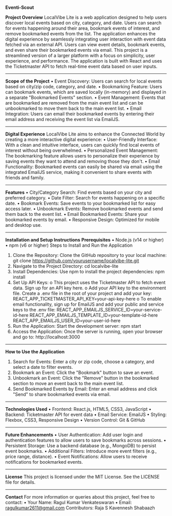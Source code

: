 **Eventi-Scout**

**Project Overview**
LocalVibe Lite is a web application designed to help users discover local events based on city, category, and date. Users can search for events happening around their area, bookmark events of interest, and remove bookmarked events from the list. The application enhances the digital experience by seamlessly integrating user interaction with event data fetched via an external API. Users can view event details, bookmark events, and even share their bookmarked events via email.
This project is a streamlined version of a larger platform with a focus on simplicity, user experience, and performance. The application is built with React and uses the Ticketmaster API to fetch real-time event data based on user inputs.
________________________________________
**Scope of the Project**
•	Event Discovery: Users can search for local events based on city/zip code, category, and date.
•	Bookmarking Feature: Users can bookmark events, which are saved locally (in-memory) and displayed in a separate "Bookmarked Events" section.
•	Event Management: Events that are bookmarked are removed from the main event list and can be unbookmarked to move them back to the main event list.
•	Email Integration: Users can email their bookmarked events by entering their email address and receiving the event list via EmailJS.
________________________________________
**Digital Experience**
LocalVibe Lite aims to enhance the Connected World by creating a more interactive digital experience:
•	User-Friendly Interface: With a clean and intuitive interface, users can quickly find local events of interest without being overwhelmed.
•	Personalized Event Management: The bookmarking feature allows users to personalize their experience by saving events they want to attend and removing those they don't.
•	Email Functionality: Bookmarked events can easily be shared via email using the integrated EmailJS service, making it convenient to share events with friends and family.
________________________________________
**Features**
•	City/Category Search: Find events based on your city and preferred category.
•	Date Filter: Search for events happening on a specific date.
•	Bookmark Events: Save events to your bookmarked list for easy access later.
•	Unbookmark Events: Remove bookmarked events and send them back to the event list.
•	Email Bookmarked Events: Share your bookmarked events by email.
•	Responsive Design: Optimized for mobile and desktop use.
________________________________________
**Installation and Setup Instructions**
**Prerequisites**
•	Node.js (v14 or higher)
•	npm (v6 or higher)
Steps to Install and Run the Application
1.	Clone the Repository: Clone the GitHub repository to your local machine:
git clone https://github.com/yourusername/localvibe-lite.git
2.	Navigate to the Project Directory:
cd localvibe-lite
3.	Install Dependencies: Use npm to install the project dependencies:
npm install
4.	Set Up API Keys:
o	This project uses the Ticketmaster API to fetch event data. Sign up for an API key here.
o	Add your API key to the environment file. Create a .env file in the root of your project and add your key:
REACT_APP_TICKETMASTER_API_KEY=your-api-key-here
o	To enable email functionality, sign up for EmailJS and add your public and service keys to the .env file:
REACT_APP_EMAILJS_SERVICE_ID=your-service-id-here
REACT_APP_EMAILJS_TEMPLATE_ID=your-template-id-here
REACT_APP_EMAILJS_USER_ID=your-user-id-here
5.	Run the Application: Start the development server:
npm start
6.	Access the Application: Once the server is running, open your browser and go to:
http://localhost:3000
________________________________________
**How to Use the Application**
1.	Search for Events: Enter a city or zip code, choose a category, and select a date to filter events.
2.	Bookmark an Event: Click the "Bookmark" button to save an event.
3.	Unbookmark an Event: Click the "Remove" button in the bookmarked section to move an event back to the main event list.
4.	Send Bookmarked Events by Email: Enter an email address and click "Send" to share bookmarked events via email.
________________________________________
**Technologies Used**
•	Frontend: React.js, HTML5, CSS3, JavaScript
•	Backend: Ticketmaster API for event data
•	Email Service: EmailJS
•	Styling: Flexbox, CSS3, Responsive Design
•	Version Control: Git & GitHub
________________________________________
**Future Enhancements**
•	User Authentication: Add user login and authentication features to allow users to save bookmarks across sessions.
•	Persistent Storage: Use a backend database (e.g., MongoDB) to persist event bookmarks.
•	Additional Filters: Introduce more event filters (e.g., price range, distance).
•	Event Notifications: Allow users to receive notifications for bookmarked events.
________________________________________
**License**
This project is licensed under the MIT License. See the LICENSE file for details.
________________________________________
**Contact**
For more information or queries about this project, feel free to contact:
•	Your Name: Ragul Kumar Venkateswaran
•	Email: ragulkumar2611@gmail.com
Contributors: 
Raja S
Kavennesh
Shabaazh
